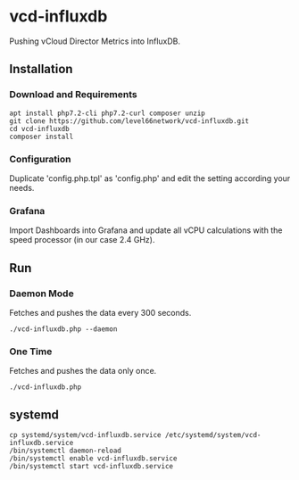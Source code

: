 # vcd-influxdb
Pushing vCloud Director Metrics into InfluxDB.

## Installation
### Download and Requirements
```
apt install php7.2-cli php7.2-curl composer unzip
git clone https://github.com/level66network/vcd-influxdb.git
cd vcd-influxdb
composer install
```

### Configuration
Duplicate 'config.php.tpl' as 'config.php' and edit the setting according your needs.

### Grafana
Import Dashboards into Grafana and update all vCPU calculations with the speed processor (in our case 2.4 GHz).

## Run

### Daemon Mode
Fetches and pushes the data every 300 seconds.
```
./vcd-influxdb.php --daemon
```

### One Time
Fetches and pushes the data only once.
```
./vcd-influxdb.php
```

## systemd
```
cp systemd/system/vcd-influxdb.service /etc/systemd/system/vcd-influxdb.service
/bin/systemctl daemon-reload
/bin/systemctl enable vcd-influxdb.service
/bin/systemctl start vcd-influxdb.service
```
